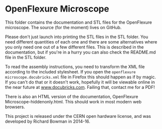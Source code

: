 OpenFlexure Microscope
======================

This folder contains the documentation and STL files for the OpenFlexure microscope.  The source (for the moment) lives on GitHub.

Please don't just launch into printing the STL files in the STL folder.  You need different quantities of each one and there are some alternatives where you only need one out of a few different files.  This is described in the documentation, but if you're in a hurry you can also check the README.md file in the STL folder.

To read the assembly instructions, you need to transform the XML file according to the included stylesheet.  If you open the `openflexure microscope.docubricks.xml` file in Firefox this should happen as if by magic.  If you can't do that or it doesn't work, hopefully it will be viewable online in the near future at www.docubricks.com.  Failing that, contact me for a PDF!

There is also an HTML version of the documentation, OpenFlexure Microscope-hiddenonly.html.  This should work in most modern web browsers.

This project is released under the CERN open hardware license, and was developed by Richard Bowman in 2014-16.
